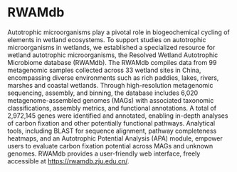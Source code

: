 # RWAMdb

Autotrophic microorganisms play a pivotal role in biogeochemical cycling of elements in wetland ecosystems. To support studies on autotrophic microorganisms in wetlands, we established a specialized resource for wetland autotrophic microorganisms, the Resolved Wetland Autotrophic Microbiome database (RWAMdb). The RWAMdb compiles data from 99 metagenomic samples collected across 33 wetland sites in China, encompassing diverse environments such as rich paddies, lakes, rivers, marshes and coastal wetlands. Through high-resolution metagenomic sequencing, assembly, and binning, the database includes 6,020 metagenome-assembled genomes (MAGs) with associated taxonomic classifications, assembly metrics, and functional annotations. A total of 2,972,145 genes were identified and annotated, enabling in-depth analyses of carbon fixation and other potentially functional pathways. Analytical tools, including BLAST for sequence alignment, pathway completeness heatmaps, and an Autotrophic Potential Analysis (APA) module, empower users to evaluate carbon fixation potential across MAGs and unknown genomes. RWAMdb provides a user-friendly web interface, freely accessible at https://rwamdb.zju.edu.cn/.
